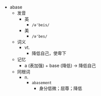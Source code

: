 - abase
  - 发音
    - 英
      - `/ə'beis/`
    - 美
      - `/ə'bes/`
  - 词义
    - vt.
      - 降低自己，使卑下
  - 记忆
    - a (表加强)  + base (降低) → 降低自己
  - 同根词
    - n.
      - `abasement`
        - 身分低微；屈尊；降低
